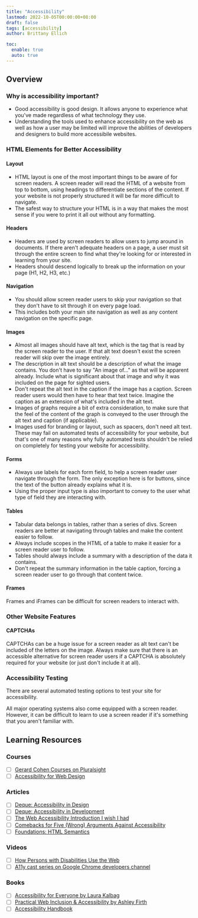 ```yaml
---
title: "Accessibility"
lastmod: 2022-10-05T00:00:00+08:00
draft: false
tags: [accessibility]
author: Brittany Ellich

toc:
  enable: true
  auto: true
---
```


## Overview

### Why is accessibility important?

* Good accessibility is good design. It allows anyone to experience what you've made regardless of what technology they use.
* Understanding the tools used to enhance accessibility on the web as well as how a user may be limited will improve the abilities of developers and designers to build more accessibile websites.

### HTML Elements for Better Accessibility

#### Layout

* HTML layout is one of the most important things to be aware of for screen readers. A screen reader will read the HTML of a website from top to bottom, using headings to differentiate sections of the content. If your website is not properly structured it will be far more difficult to navigate.
* The safest way to structure your HTML is in a way that makes the most sense if you were to print it all out without any formatting.

#### Headers

* Headers are used by screen readers to allow users to jump around in documents. If there aren't adequate headers on a page, a user must sit through the entire screen to find what they're looking for or interested in learning from your site.
* Headers should descend logically to break up the information on your page (H1, H2, H3, etc.)

#### Navigation

* You should allow screen reader users to skip your navigation so that they don't have to sit through it on every page load.
* This includes both your main site navigation as well as any content navigation on the specific page.

#### Images

* Almost all images should have alt text, which is the tag that is read by the screen reader to the user. If that alt text doesn't exist the screen reader will skip over the image entirely.
* The description in alt text should be a description of what the image contains. You don't have to say "An image of..." as that will be apparent already. Include what is significant about that image and why it was included on the page for sighted users.
* Don't repeat the alt text in the caption if the image has a caption. Screen reader users would then have to hear that text twice. Imagine the caption as an extension of what's included in the alt text.
* Images of graphs require a bit of extra consideration, to make sure that the feel of the content of the graph is conveyed to the user through the alt text and caption (if applicable).
* Images used for branding or layout, such as spacers, don't need alt text. These may fail on automated tests of accessibility for your website, but that's one of many reasons why fully automated tests shouldn't be relied on completely for testing your website for accessibility.

#### Forms

* Always use labels for each form field, to help a screen reader user navigate through the form. The only exception here is for buttons, since the text of the button already explains what it is.
* Using the proper input type is also important to convey to the user what type of field they are interacting with.

#### Tables

* Tabular data belongs in tables, rather than a series of divs. Screen readers are better at navigating through tables and make the content easier to follow.
* Always include scopes in the HTML of a table to make it easier for a screen reader user to follow.
* Tables should always include a summary with a description of the data it contains.
* Don't repeat the summary information in the table caption, forcing a screen reader user to go through that content twice.

#### Frames

Frames and iFrames can be difficult for screen readers to interact with.

### Other Website Features

#### CAPTCHAs

CAPTCHAs can be a huge issue for a screen reader as alt text can't be included of the letters on the image. Always make sure that there is an accessible alternative for screen reader users if a CAPTCHA is absolutely required for your website (or just don't include it at all).

### Accessibility Testing

There are several automated testing options to test your site for accessibility.

All major operating systems also come equipped with a screen reader. However, it can be difficult to learn to use a screen reader if it's something that you aren't familiar with.

## Learning Resources

### Courses

* [ ] [Gerard Cohen Courses on Pluralsight](https://gerardkcohen.me/courses/courses.html)
* [ ] [Accessibility for Web Design](https://www.linkedin.com/learning/accessibility-for-web-design/welcome?u=3322)

### Articles

* [ ] [Deque: Accessibility in Design](https://www.deque.com/accessible-design/)
* [ ] [Deque: Accessibility in Development](https://www.deque.com/accessible-development/)
* [ ] [The Web Accessibility Introduction I wish I had](https://dev.to/maxwell_dev/the-web-accessibility-introduction-i-wish-i-had-4ope)
* [ ] [Comebacks for Five (Wrong) Arguments Against Accessibility](https://dev.to/maxwell_dev/comebacks-for-five-wrong-arguments-against-accessibility-5g5j)
* [ ] [Foundations: HTML Semantics](https://tetralogical.com/blog/2022/10/05/foundations-html-semantics/)

### Videos

* [ ] [How Persons with Disabilities Use the Web](https://accessibility.deque.com/on-demand-how-persons-with-disabilities-use-the-web)
* [ ] [A11y cast series on Google Chrome developers channel](https://www.youtube.com/watch?v=HtTyRajRuyY&list=PLNYkxOF6rcICWx0C9LVWWVqvHlYJyqw7g)

### Books

* [ ] [Accessibility for Everyone by Laura Kalbag](https://abookapart.com/products/accessibility-for-everyone)
* [ ] [Practical Web Inclusion & Accessibility by Ashley Firth](https://learna11y.com/)
* [ ] [Accessibility Handbook](https://www.oreilly.com/library/view/accessibility-handbook/9781449322847/)
